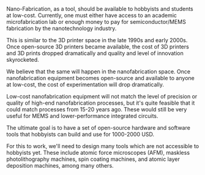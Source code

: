 Nano-Fabrication, as a tool, should be available to hobbyists and students at low-cost. Currently, one must either have access to an academic microfabrication lab or enough money to pay for semiconductor/MEMS fabrication by the nanotechnology industry.

This is similar to the 3D printer space in the late 1990s and early 2000s. Once open-source 3D printers became available, the cost of 3D printers and 3D prints dropped dramatically and quality and level of innovation skyrocketed.

We believe that the same will happen in the nanofabrication space. Once nanofabrication equipment becomes open-source and available to anyone at low-cost, the cost of experimentation will drop dramatically.

Low-cost nanofabrication equipment will not match the level of precision or quality of high-end nanofabrication processes, but it's quite feasible that it could match processes from 15-20 years ago. These would still be very useful for MEMS and lower-performance integrated circuits.

The ultimate goal is to have a set of open-source hardware and software tools that hobbyists can build and use for 1000-2000 USD.

For this to work, we'll need to design many tools which are not accessible to hobbyists yet. These include atomic force microscopes (AFM), maskless photolithography machines, spin coating machines, and atomic layer deposition machines, among many others.
